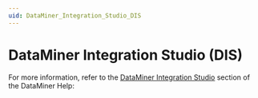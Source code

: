 ```yaml
---
uid: DataMiner_Integration_Studio_DIS
---
```


# DataMiner Integration Studio (DIS)

For more information, refer to the [DataMiner Integration Studio](https://help.dataminer.services/dataminer/) section of the DataMiner Help:
